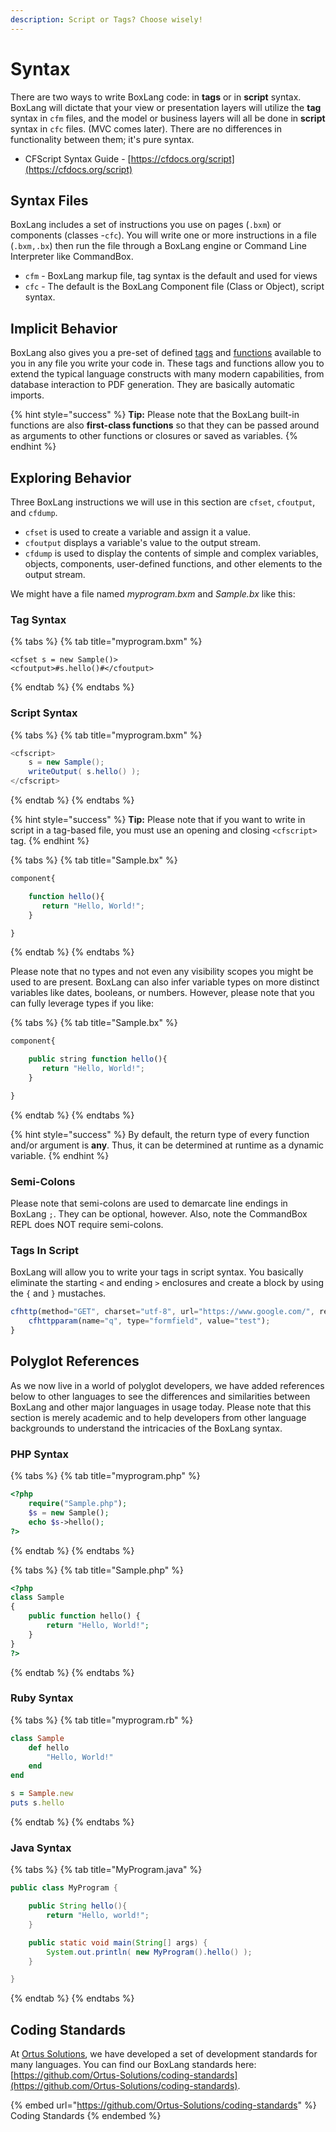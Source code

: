 ```yaml
---
description: Script or Tags? Choose wisely!
---
```


# Syntax

There are two ways to write BoxLang code: in **tags** or in **script** syntax. BoxLang will dictate that your view or presentation layers will utilize the **tag** syntax in `cfm` files, and the model or business layers will all be done in **script** syntax in `cfc` files. (MVC comes later).  There are no differences in functionality between them; it's pure syntax.

* CFScript Syntax Guide - [https://cfdocs.org/script](https://cfdocs.org/script)

## Syntax Files

BoxLang includes a set of instructions you use on pages (`.bxm`) or components (classes -`cfc`). You will write one or more instructions in a file (`.bxm,.bx`) then run the file through a BoxLang engine or Command Line Interpreter like CommandBox.

* `cfm` - BoxLang markup file, tag syntax is the default and used for views
* `cfc` - The default is the BoxLang Component file (Class or Object), script syntax.&#x20;

## Implicit Behavior

BoxLang also gives you a pre-set of defined [tags](https://cfdocs.org/tags) and [functions](https://cfdocs.org/functions) available to you in any file you write your code in. These tags and functions allow you to extend the typical language constructs with many modern capabilities, from database interaction to PDF generation.  They are basically automatic imports.

{% hint style="success" %}
**Tip:** Please note that the BoxLang built-in functions are also **first-class functions** so that they can be passed around as arguments to other functions or closures or saved as variables.
{% endhint %}

## Exploring Behavior

Three BoxLang instructions we will use in this section are `cfset`, `cfoutput`, and `cfdump`.

* `cfset` is used to create a variable and assign it a value.
* `cfoutput` displays a variable's value to the output stream.
* `cfdump` is used to display the contents of simple and complex variables, objects, components, user-defined functions, and other elements to the output stream.

We might have a file named _myprogram.bxm_ and _Sample.bx_ like this:

### Tag Syntax

{% tabs %}
{% tab title="myprogram.bxm" %}
```markup
<cfset s = new Sample()>
<cfoutput>#s.hello()#</cfoutput>
```
{% endtab %}
{% endtabs %}

### Script Syntax

{% tabs %}
{% tab title="myprogram.bxm" %}
```java
<cfscript>
    s = new Sample();
    writeOutput( s.hello() );
</cfscript>
```
{% endtab %}
{% endtabs %}

{% hint style="success" %}
**Tip:** Please note that if you want to write in script in a tag-based file, you must use an opening and closing `<cfscript>` tag.
{% endhint %}

{% tabs %}
{% tab title="Sample.bx" %}
```javascript
component{

    function hello(){
       return "Hello, World!";
    }

}
```
{% endtab %}
{% endtabs %}

Please note that no types and not even any visibility scopes you might be used to are present. BoxLang can also infer variable types on more distinct variables like dates, booleans, or numbers. However, please note that you can fully leverage types if you like:

{% tabs %}
{% tab title="Sample.bx" %}
```javascript
component{

    public string function hello(){
       return "Hello, World!";
    }

}
```
{% endtab %}
{% endtabs %}

{% hint style="success" %}
By default, the return type of every function and/or argument is **any**. Thus, it can be determined at runtime as a dynamic variable.
{% endhint %}

### Semi-Colons

Please note that semi-colons are used to demarcate line endings in BoxLang `;`. They can be optional, however. Also, note the CommandBox REPL does NOT require semi-colons.

### Tags In Script

BoxLang will allow you to write your tags in script syntax. You basically eliminate the starting `<` and ending `>` enclosures and create a block by using the `{` and `}` mustaches.

```javascript
cfhttp(method="GET", charset="utf-8", url="https://www.google.com/", result="result") {
    cfhttpparam(name="q", type="formfield", value="test");
}
```

## Polyglot References

As we now live in a world of polyglot developers, we have added references below to other languages to see the differences and similarities between BoxLang and other major languages in usage today. Please note that this section is merely academic and to help developers from other language backgrounds to understand the intricacies of the BoxLang syntax.

### PHP Syntax

{% tabs %}
{% tab title="myprogram.php" %}
```php
<?php
    require("Sample.php");
    $s = new Sample();
    echo $s->hello();
?>
```
{% endtab %}
{% endtabs %}

{% tabs %}
{% tab title="Sample.php" %}
```php
<?php
class Sample
{
    public function hello() {
        return "Hello, World!";
    }
}
?>
```
{% endtab %}
{% endtabs %}

### Ruby Syntax

{% tabs %}
{% tab title="myprogram.rb" %}
```ruby
class Sample
    def hello
        "Hello, World!"
    end
end

s = Sample.new
puts s.hello
```
{% endtab %}
{% endtabs %}

### Java Syntax

{% tabs %}
{% tab title="MyProgram.java" %}
```java
public class MyProgram {

    public String hello(){
        return "Hello, world!";
    }

    public static void main(String[] args) {
        System.out.println( new MyProgram().hello() );
    }

}
```
{% endtab %}
{% endtabs %}

## Coding Standards

At [Ortus Solutions](https://www.ortussolutions.com), we have developed a set of development standards for many languages. You can find our BoxLang standards here: [https://github.com/Ortus-Solutions/coding-standards](https://github.com/Ortus-Solutions/coding-standards).

{% embed url="https://github.com/Ortus-Solutions/coding-standards" %}
Coding Standards
{% endembed %}
